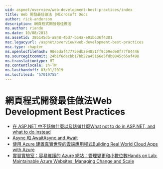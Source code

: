 ```yaml
---
uid: aspnet/overview/web-development-best-practices/index
title: Web 開發最佳做法 |Microsoft Docs
author: rick-anderson
description: 網頁程式開發最佳做法
ms.author: riande
ms.date: 10/08/2013
ms.assetid: 38b145db-a848-4bd7-b54a-e01bc36f4301
msc.legacyurl: /aspnet/overview/web-development-best-practices
msc.type: chapter
ms.openlocfilehash: 90e5daf47775edb2e4851ff9c59ede0f77f84446
ms.sourcegitcommit: 24b1f6decbb17bb22a45166e5fdb0845c65af498
ms.translationtype: MT
ms.contentlocale: zh-TW
ms.lasthandoff: 03/01/2019
ms.locfileid: "57019755"
---
```

<a name="web-development-best-practices"></a><span data-ttu-id="e2905-103">網頁程式開發最佳做法</span><span class="sxs-lookup"><span data-stu-id="e2905-103">Web Development Best Practices</span></span>
====================

- [<span data-ttu-id="e2905-104">在 ASP.NET 中不該做什麼以及該做什麼</span><span class="sxs-lookup"><span data-stu-id="e2905-104">What not to do in ASP.NET, and what to do instead</span></span>](what-not-to-do-in-aspnet-and-what-to-do-instead.md)
- [<span data-ttu-id="e2905-105">Async 和 Await</span><span class="sxs-lookup"><span data-stu-id="e2905-105">Async and Await</span></span>](async-and-await.md)
- [<span data-ttu-id="e2905-106">使用 Azure 建置真實世界的雲端應用程式</span><span class="sxs-lookup"><span data-stu-id="e2905-106">Building Real World Cloud Apps with Azure</span></span>](../developing-apps-with-windows-azure/building-real-world-cloud-apps-with-windows-azure/index.md)
- [<span data-ttu-id="e2905-107">實習實驗室：容易維護的 Azure 網站：管理變更和小數位數</span><span class="sxs-lookup"><span data-stu-id="e2905-107">Hands on Lab: Maintainable Azure Websites: Managing Change and Scale</span></span>](../developing-apps-with-windows-azure/maintainable-azure-websites-managing-change-and-scale.md)
